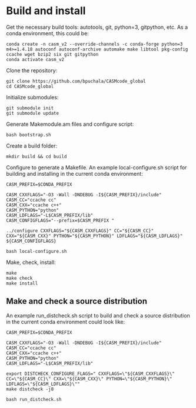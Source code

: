 Build and install
=================

Get the necessary build tools: autotools, git, python=3, gitpython, etc. As a conda environment, this could be:

    conda create -n casm_v2 --override-channels -c conda-forge python=3 m4>=1.4.18 autoconf autoconf-archive automake make libtool pkg-config ccache wget bzip2 six git gitpython
    conda activate casm_v2

Clone the repository:

    git clone https://github.com/bpuchala/CASMcode_global
    cd CASMcode_global

Initialize submodules:

    git submodule init
    git submodule update

Generate Makemodule.am files and configure script:

    bash bootstrap.sh

Create a build folder:

    mkdir build && cd build

Configure to generate a Makefile. An example local-configure.sh script for building and installing in the current conda environment:
```
CASM_PREFIX=$CONDA_PREFIX

CASM_CXXFLAGS="-O3 -Wall -DNDEBUG -I${CASM_PREFIX}/include"
CASM_CC="ccache cc"
CASM_CXX="ccache c++"
CASM_PYTHON="python"
CASM_LDFLAGS="-L$CASM_PREFIX/lib"
CASM_CONFIGFLAGS="--prefix=$CASM_PREFIX "

../configure CXXFLAGS="${CASM_CXXFLAGS}" CC="${CASM_CC}" CXX="${CASM_CXX}" PYTHON="${CASM_PYTHON}" LDFLAGS="${CASM_LDFLAGS}" ${CASM_CONFIGFLAGS}
```

    bash local-configure.sh

Make, check, install:

    make
    make check
    make install


Make and check a source distribution
------------------------------------

An example run_distcheck.sh script to build and check a source distribution in the current conda environment could look like:
```
CASM_PREFIX=$CONDA_PREFIX

CASM_CXXFLAGS="-O3 -Wall -DNDEBUG -I${CASM_PREFIX}/include"
CASM_CC="ccache cc"
CASM_CXX="ccache c++"
CASM_PYTHON="python"
CASM_LDFLAGS="-L$CASM_PREFIX/lib"

export DISTCHECK_CONFIGURE_FLAGS=" CXXFLAGS=\"${CASM_CXXFLAGS}\" CC=\"${CASM_CC}\" CXX=\"${CASM_CXX}\" PYTHON=\"${CASM_PYTHON}\" LDFLAGS=\"${CASM_LDFLAGS}\""
make distcheck -j8
```

    bash run_distcheck.sh
